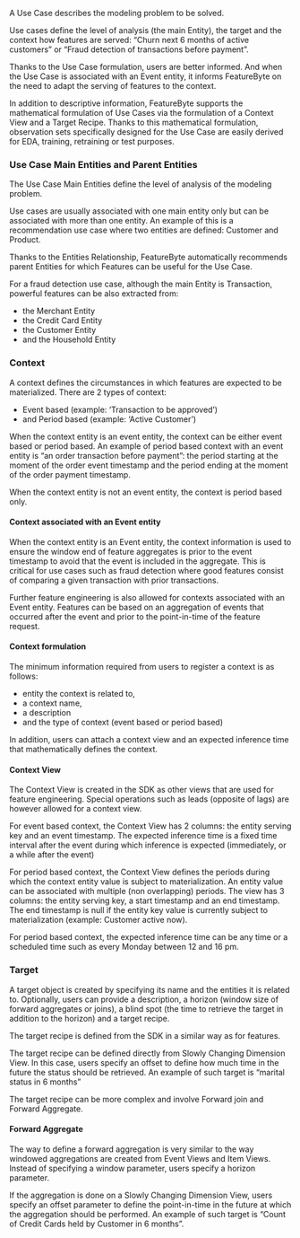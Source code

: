 A Use Case describes the modeling problem to be solved.

Use cases define the level of analysis (the main Entity), the target and the context how features are served: “Churn next 6 months of active customers” or “Fraud detection of transactions before payment”.

Thanks to the Use Case formulation, users are better informed. And when the Use Case is associated with an Event entity, it informs FeatureByte on the need to adapt the serving of features to the context.

In addition to descriptive information, FeatureByte supports the mathematical formulation of Use Cases via the formulation of a Context View and a Target Recipe. Thanks to this mathematical formulation, observation sets specifically designed for the Use Case are easily derived for EDA, training, retraining or test purposes. 

### Use Case Main Entities and Parent Entities
The Use Case Main Entities define the level of analysis of the modeling problem.

Use cases are usually associated with one main entity only but can be associated with more than one entity. An example of this is a recommendation use case where two entities are defined: Customer and Product.

Thanks to the Entities Relationship, FeatureByte automatically recommends parent Entities for which Features can be useful for the Use Case.

For a fraud detection use case, although the main Entity is Transaction, powerful features can be also extracted from:

* the Merchant Entity
* the Credit Card Entity
* the Customer Entity
* and the Household Entity

### Context
A context defines the circumstances in which features are expected to be materialized. There are 2 types of context:

* Event based (example: ‘Transaction to be approved’) 
* and Period based (example: ‘Active Customer’)

When the context entity is an event entity, the context can be either event based or period based. An example of period based context with an event entity is “an order transaction before payment”: the period starting at the moment of the order event timestamp and the period ending at the moment of the order payment timestamp.

When the context entity is not an event entity, the context is period based only.

#### Context associated with an Event entity 
When the context entity is an Event entity, the context information is used to ensure the window end of feature aggregates is prior to the event timestamp to avoid that the event is included in the aggregate. This is critical for use cases such as fraud detection where good features consist of comparing a given transaction with prior transactions.

Further feature engineering is also allowed for contexts associated with an Event entity. Features can be based on an aggregation of events that occurred after the event and prior to the point-in-time of the feature request.

#### Context formulation
The minimum information required from users to register a context is as follows:

* entity the context is related to,
* a context name,
* a description
* and the type of context (event based or period based)

In addition, users can attach a context view and an expected inference time that mathematically defines the context. 

#### Context View
The Context View is created in the SDK as other views that are used for feature engineering. Special operations such as leads (opposite of lags) are however allowed for a context view.

For event based context, the Context View has 2 columns: the entity serving key and an event timestamp. The expected inference time is a fixed time interval after the event during which inference is expected (immediately, or a while after the event)

For period based context, the Context View defines the periods during which the context entity value is subject to materialization. An entity value can be associated with multiple (non overlapping) periods. The view has 3 columns: the entity serving key, a start timestamp and an end timestamp. The end timestamp is null if the entity key value is currently subject to materialization (example: Customer active now).

For period based context, the expected inference time can be any time or a scheduled time such as every Monday between 12 and 16 pm.

### Target
A target object is created by specifying its name and the entities it is related to. Optionally, users can provide a description, a horizon (window size of forward aggregates or joins), a blind spot (the time to retrieve the target in addition to the horizon) and a target recipe.

The target recipe is defined from the SDK in a similar way as for features.

The target recipe can be defined directly from Slowly Changing Dimension View. In this case, users specify an offset to define how much time in the future the status should be retrieved. An example of such target is “marital status in 6 months” 

The target recipe can be more complex and involve Forward join and Forward Aggregate.

#### Forward Aggregate
The way to define a forward aggregation is very similar to the way windowed aggregations are created from Event Views and Item Views. Instead of specifying a window parameter, users specify a horizon parameter.

If the aggregation is done on a Slowly Changing Dimension View, users specify an offset parameter to define the point-in-time in the future at which the aggregation should be performed. An example of such target is “Count of Credit Cards held by Customer in 6 months”.
